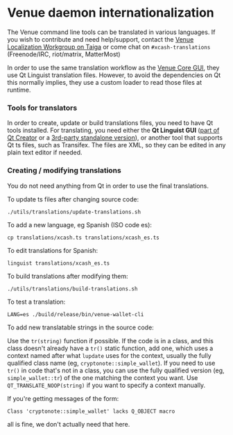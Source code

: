 Venue daemon internationalization
==================================

The Venue command line tools can be translated in various languages. If you wish to contribute and need help/support, contact the [Venue Localization Workgroup on Taiga](https://taiga.getxcash.org/project/erciccione-xcash-localization/) or come chat on `#xcash-translations` (Freenode/IRC, riot/matrix, MatterMost)

In order to use the same translation workflow as the [Venue Core GUI](https://github.com/xcash-project/xcash-core), they use Qt Linguist translation files.  However, to avoid the dependencies on Qt this normally implies, they use a custom loader to read those files at runtime.

### Tools for translators

In order to create, update or build translations files, you need to have Qt tools installed. For translating, you need either the **Qt Linguist GUI** ([part of Qt Creator](https://www.qt.io/download) or a [3rd-party standalone version](https://github.com/lelegard/qtlinguist-installers/releases)), or another tool that supports Qt ts files, such as Transifex.  The files are XML, so they can be edited in any plain text editor if needed.

### Creating / modifying translations

You do not need anything from Qt in order to use the final translations.

To update ts files after changing source code:

    ./utils/translations/update-translations.sh

To add a new language, eg Spanish (ISO code es):

    cp translations/xcash.ts translations/xcash_es.ts

To edit translations for Spanish:

    linguist translations/xcash_es.ts

To build translations after modifying them:

    ./utils/translations/build-translations.sh

To test a translation:

    LANG=es ./build/release/bin/venue-wallet-cli

To add new translatable strings in the source code:

Use the `tr(string)` function if possible. If the code is in a class, and this class doesn't already have a `tr()` static function, add one, which uses a context named after what `lupdate` uses for the context, usually the fully qualified class name (eg, `cryptonote::simple_wallet`).  If you need to use `tr()` in code that's not in a class, you can use the fully qualified version (eg, `simple_wallet::tr`) of the one matching the context you want. Use `QT_TRANSLATE_NOOP(string)` if you want to specify a context manually.

If you're getting messages of the form:

    Class 'cryptonote::simple_wallet' lacks Q_OBJECT macro

all is fine, we don't actually need that here.
